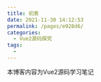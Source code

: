 ```yaml
---
title: 初衷
date: 2021-11-30 14:12:53
permalink: /pages/e928d6/
categories:
  - Vue2源码探究
tags:
  - 
---
```



本博客内容为Vue2源码学习笔记
